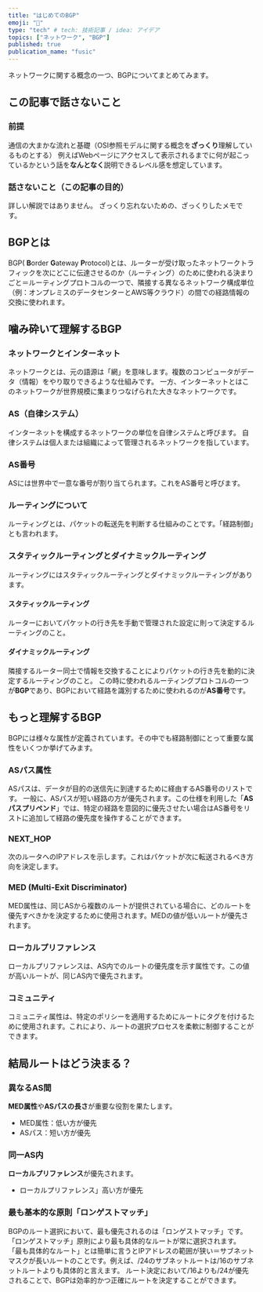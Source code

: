 ```yaml
---
title: "はじめてのBGP"
emoji: "🐋"
type: "tech" # tech: 技術記事 / idea: アイデア
topics: ["ネットワーク", "BGP"]
published: true
publication_name: "fusic"
---
```

ネットワークに関する概念の一つ、BGPについてまとめてみます。

## この記事で話さないこと
### 前提
通信の大まかな流れと基礎（OSI参照モデルに関する概念を**ざっくり**理解しているものとする）
例えばWebページにアクセスして表示されるまでに何が起こっているかという話を**なんとなく**説明できるレベル感を想定しています。

### 話さないこと（この記事の目的）
詳しい解説ではありません。
ざっくり忘れないための、ざっくりしたメモです。

## BGPとは
BGP( **B**order **G**ateway **P**rotocol)とは、ルーターが受け取ったネットワークトラフィックを次にどこに伝達させるのか（ルーティング）のために使われる決まりごと＝ルーティングプロトコルの一つで、隣接する異なるネットワーク構成単位（例：オンプレミスのデータセンターとAWS等クラウド）の間での経路情報の交換に使われます。

## 噛み砕いて理解するBGP
### ネットワークとインターネット
ネットワークとは、元の語源は「網」を意味します。複数のコンピュータがデータ（情報）をやり取りできるような仕組みです。
一方、インターネットとはこのネットワークが世界規模に集まりつなげられた大きなネットワークです。

### AS（自律システム）
インターネットを構成するネットワークの単位を自律システムと呼びます。
自律システムは個人または組織によって管理されるネットワークを指しています。

### AS番号
ASには世界中で一意な番号が割り当てられます。これをAS番号と呼びます。

### ルーティングについて
ルーティングとは、パケットの転送先を判断する仕組みのことです。「経路制御」とも言われます。

### スタティックルーティングとダイナミックルーティング
ルーティングにはスタティックルーティングとダイナミックルーティングがあります。
#### スタティックルーティング
ルーターにおいてパケットの行き先を手動で管理された設定に則って決定するルーティングのこと。
#### ダイナミックルーティング
隣接するルーター同士で情報を交換することによりパケットの行き先を動的に決定するルーティングのこと。
この時に使われるルーティングプロトコルの一つが**BGP**であり、BGPにおいて経路を識別するために使われるのが**AS番号**です。

## もっと理解するBGP
BGPには様々な属性が定義されています。その中でも経路制御にとって重要な属性をいくつか挙げてみます。
### **ASパス属性**
ASパスは、データが目的の送信先に到達するために経由するAS番号のリストです。
一般に、ASパスが短い経路の方が優先されます。この仕様を利用した「**ASパスプリペンド**」では、特定の経路を意図的に優先させたい場合はAS番号をリストに追加して経路の優先度を操作することができます。

### **NEXT_HOP**
次のルータへのIPアドレスを示します。これはパケットが次に転送されるべき方向を決定します。

### **MED (Multi-Exit Discriminator)**
MED属性は、同じASから複数のルートが提供されている場合に、どのルートを優先すべきかを決定するために使用されます。MEDの値が低いルートが優先されます。

### **ローカルプリファレンス**
ローカルプリファレンスは、AS内でのルートの優先度を示す属性です。この値が高いルートが、同じAS内で優先されます。

### **コミュニティ**
コミュニティ属性は、特定のポリシーを適用するためにルートにタグを付けるために使用されます。これにより、ルートの選択プロセスを柔軟に制御することができます。

## 結局ルートはどう決まる？

### 異なるAS間
**MED属性**や**ASパスの長さ**が重要な役割を果たします。
- MED属性：低い方が優先
- ASパス：短い方が優先

### 同一AS内
**ローカルプリファレンス**が優先されます。
- ローカルプリファレンス」高い方が優先

### 最も基本的な原則「ロンゲストマッチ」
BGPのルート選択において、最も優先されるのは「ロンゲストマッチ」です。
「ロンゲストマッチ」原則により最も具体的なルートが常に選択されます。
「最も具体的なルート」とは簡単に言うとIPアドレスの範囲が狭い＝サブネットマスクが長いルートのことです。例えば、/24のサブネットルートは/16のサブネットルートよりも具体的と言えます。
ルート決定において/16よりも/24が優先されることで、BGPは効率的かつ正確にルートを決定することができます。
